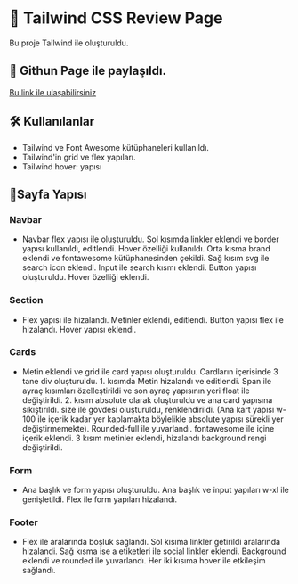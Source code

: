 # 📝 Tailwind CSS Review Page

Bu proje Tailwind ile oluşturuldu.


## 📌 Githun Page ile paylaşıldı.

[Bu link ile ulaşabilirsiniz]()
  
## 🛠️ Kullanılanlar

- Tailwind ve Font Awesome kütüphaneleri kullanıldı.
- Tailwind'in grid ve flex yapıları.
- Tailwind hover: yapısı 


  
## 🚀Sayfa Yapısı
### Navbar
- Navbar flex yapısı ile oluşturuldu. Sol kısımda linkler eklendi ve border yapısı kullanıldı, editlendi. Hover özelliği kullanıldı. Orta kısma brand eklendi ve fontawesome kütüphanesinden çekildi. Sağ kısım svg ile search icon eklendi. Input ile search kısmı eklendi. Button yapısı oluşturuldu. Hover özelliği eklendi.

### Section
- Flex yapısı ile hizalandı. Metinler eklendi, editlendi. Button yapısı flex ile hizalandı. Hover yapısı eklendi.

### Cards

- Metin eklendi ve grid ile card yapısı oluşturuldu. Cardların içerisinde 3 tane div oluşturuldu. 1. kısımda Metin hizalandı ve editlendi. Span ile ayraç kısımları özelleştirildi ve son ayraç yapısının yeri float ile değiştirildi. 2. kısım absolute olarak oluşturuldu ve ana card yapısına sıkıştırıldı. size ile gövdesi oluşturuldu, renklendirildi. (Ana kart yapısı w-100 ile içerik kadar yer kaplamakta böylelikle absolute yapısı sürekli yer değiştirmemekte). Rounded-full ile yuvarlandı. fontawesome ile içine içerik eklendi. 3 kısım metinler eklendi, hizalandı background rengi değiştirildi.

### Form
- Ana başlık ve form yapısı oluşturuldu. Ana başlık ve input yapıları w-xl ile genişletildi. Flex ile form yapıları hizalandı.

### Footer
- Flex ile aralarında boşluk sağlandı. Sol kısıma linkler getirildi aralarında hizalandi. Sağ kısma ise a etiketleri ile social linkler eklendi. Background eklendi ve rounded ile yuvarlandı. Her iki kısıma hover ile etkileşim sağlandı.




  